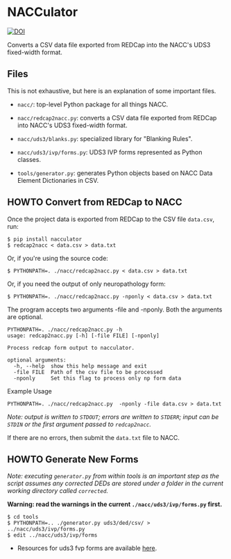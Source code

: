 NACCulator
==========

[![DOI](https://zenodo.org/badge/20501/ctsit/nacculator.svg)](https://zenodo.org/badge/latestdoi/20501/ctsit/nacculator)

Converts a CSV data file exported from REDCap into the NACC's UDS3 fixed-width
format.


Files
-----

This is not exhaustive, but here is an explanation of some important files.

* `nacc/`:
    top-level Python package for all things NACC.

* `nacc/redcap2nacc.py`:
    converts a CSV data file exported from REDCap into NACC's UDS3 fixed-width
    format.

* `nacc/uds3/blanks.py`:
    specialized library for "Blanking Rules".

* `nacc/uds3/ivp/forms.py`:
    UDS3 IVP forms represented as Python classes.

* `tools/generator.py`:
    generates Python objects based on NACC Data Element Dictionaries in CSV.


HOWTO Convert from REDCap to NACC
---------------------------------

Once the project data is exported from REDCap to the CSV file `data.csv`, run:

    $ pip install nacculator
    $ redcap2nacc < data.csv > data.txt

Or, if you're using the source code:

    $ PYTHONPATH=. ./nacc/redcap2nacc.py < data.csv > data.txt
   
Or, if you need the output of only neuropathology form:
 
    $ PYTHONPATH=. ./nacc/redcap2nacc.py -nponly < data.csv > data.txt
    
The program accepts two arguments -file and -nponly. Both the arguments are optional. 

    PYTHONPATH=. ./nacc/redcap2nacc.py -h
    usage: redcap2nacc.py [-h] [-file FILE] [-nponly]

    Process redcap form output to nacculator.

    optional arguments:
      -h, --help  show this help message and exit
      -file FILE  Path of the csv file to be processed
      -nponly     Set this flag to process only np form data

Example Usage

    PYTHONPATH=. ./nacc/redcap2nacc.py  -nponly -file data.csv > data.txt

_Note: output is written to `STDOUT`; errors are written to `STDERR`; input can
be `STDIN` or the first argument passed to `redcap2nacc`._

If there are no errors, then submit the `data.txt` file to NACC.


HOWTO Generate New Forms
------------------------

_Note: executing `generator.py` from within tools is an important step as the
script assumes any corrected DEDs are stored under a folder in the current
working directory called `corrected`._

**Warning: read the warnings in the current `./nacc/uds3/ivp/forms.py` first.**

    $ cd tools
    $ PYTHONPATH=.. ./generator.py uds3/ded/csv/ > ../nacc/uds3/ivp/forms.py
    $ edit ../nacc/uds3/ivp/forms

* Resources for uds3 fvp forms are available [here](https://www.alz.washington.edu/NONMEMBER/UDS/DOCS/VER3/).